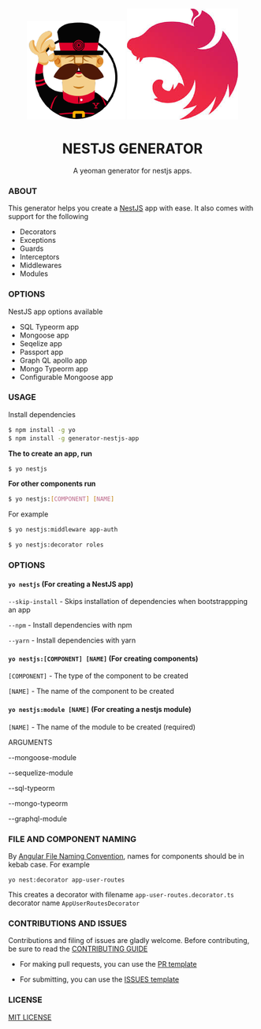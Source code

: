 <p align="center">
  <img src="yeoman.png" alt="NESTJS" />
  <img src="nestjs.jpg" alt="NESTJS" />
  <h1 align="center">NESTJS GENERATOR</h1>
  <p align="center">A yeoman generator for nestjs apps.</p>
</p>

### ABOUT
This generator helps you create a [NestJS](https://github.com/nestjs/nest) app with ease. It also comes with support for the following

- Decorators
- Exceptions
- Guards
- Interceptors
- Middlewares
- Modules
### OPTIONS

NestJS app options available 

- SQL Typeorm app
- Mongoose app
- Seqelize app
- Passport app
- Graph QL apollo app
- Mongo Typeorm app
- Configurable Mongoose app

### USAGE

Install dependencies

```sh
$ npm install -g yo
$ npm install -g generator-nestjs-app
```
__The to create an app, run__

```sh
$ yo nestjs
```
__For other components run__

```sh
$ yo nestjs:[COMPONENT] [NAME] 
```
For example

```sh
$ yo nestjs:middleware app-auth
```
```sh
$ yo nestjs:decorator roles
```

### OPTIONS

#### `yo nestjs` (For creating a NestJS app)
`--skip-install` - Skips installation of dependencies when bootstrappping an app 

`--npm` - Install dependencies with npm 

`--yarn` - Install dependencies with yarn 

#### `yo nestjs:[COMPONENT] [NAME]` (For creating components)

`[COMPONENT]` - The type of the component to be created

`[NAME]` - The name of the component to be created

#### `yo nestjs:module [NAME]` (For creating a nestjs module)

`[NAME]` - The name of the module to be created (required)

ARGUMENTS

--mongoose-module

--sequelize-module

--sql-typeorm

--mongo-typeorm

--graphql-module


### FILE AND COMPONENT NAMING

By [Angular File Naming Convention](https://angular.io/guide/styleguide), names for components should be in kebab case. For example

```
yo nest:decorator app-user-routes
```

This creates a decorator with filename `app-user-routes.decorator.ts` decorator name `AppUserRoutesDecorator`

### CONTRIBUTIONS AND ISSUES

Contributions and filing of issues are gladly welcome. Before contributing, be sure to read the [CONTRIBUTING GUIDE](changelog.md)

- For making pull requests, you can use the [PR template](PULL_REQUEST-TEMPLATE.md)

- For submitting, you can use the [ISSUES template](ISSUE_TEMPLATE.md)

### LICENSE

[MIT LICENSE](LICENSE.md)

